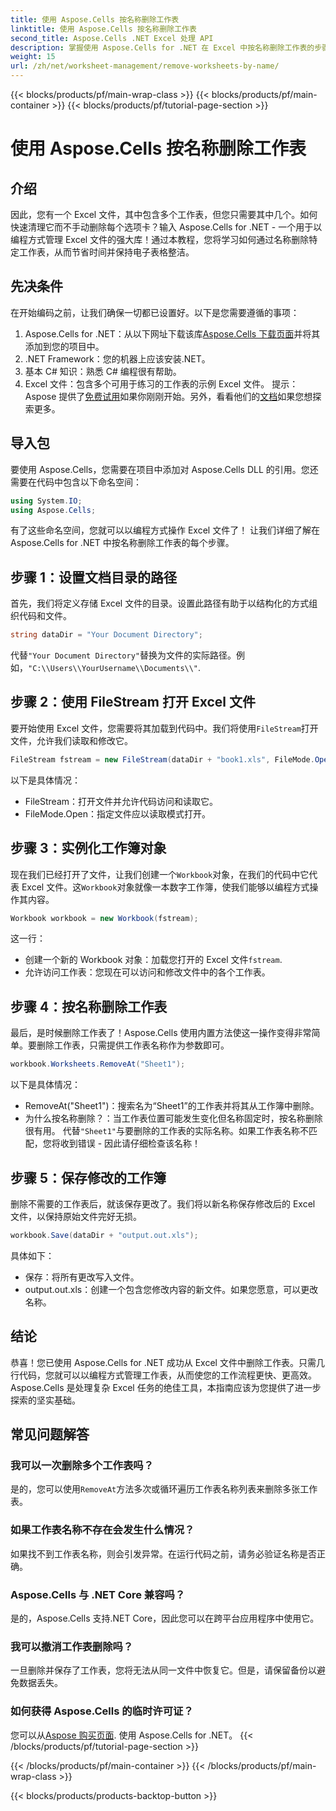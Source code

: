 ```yaml
---
title: 使用 Aspose.Cells 按名称删除工作表
linktitle: 使用 Aspose.Cells 按名称删除工作表
second_title: Aspose.Cells .NET Excel 处理 API
description: 掌握使用 Aspose.Cells for .NET 在 Excel 中按名称删除工作表的步骤。遵循此详细且适合初学者的指南来简化您的任务。
weight: 15
url: /zh/net/worksheet-management/remove-worksheets-by-name/
---
```


{{< blocks/products/pf/main-wrap-class >}}
{{< blocks/products/pf/main-container >}}
{{< blocks/products/pf/tutorial-page-section >}}

# 使用 Aspose.Cells 按名称删除工作表

## 介绍
因此，您有一个 Excel 文件，其中包含多个工作表，但您只需要其中几个。如何快速清理它而不手动删除每个选项卡？输入 Aspose.Cells for .NET - 一个用于以编程方式管理 Excel 文件的强大库！通过本教程，您将学习如何通过名称删除特定工作表，从而节省时间并保持电子表格整洁。
## 先决条件
在开始编码之前，让我们确保一切都已设置好。以下是您需要遵循的事项：
1.  Aspose.Cells for .NET：从以下网址下载该库[Aspose.Cells 下载页面](https://releases.aspose.com/cells/net/)并将其添加到您的项目中。
2. .NET Framework：您的机器上应该安装.NET。
3. 基本 C# 知识：熟悉 C# 编程很有帮助。
4. Excel 文件：包含多个可用于练习的工作表的示例 Excel 文件。
提示：Aspose 提供了[免费试用](https://releases.aspose.com/)如果你刚刚开始。另外，看看他们的[文档](https://reference.aspose.com/cells/net/)如果您想探索更多。
## 导入包
要使用 Aspose.Cells，您需要在项目中添加对 Aspose.Cells DLL 的引用。您还需要在代码中包含以下命名空间：
```csharp
using System.IO;
using Aspose.Cells;
```
有了这些命名空间，您就可以以编程方式操作 Excel 文件了！
让我们详细了解在 Aspose.Cells for .NET 中按名称删除工作表的每个步骤。
## 步骤 1：设置文档目录的路径
首先，我们将定义存储 Excel 文件的目录。设置此路径有助于以结构化的方式组织代码和文件。 
```csharp
string dataDir = "Your Document Directory";
```
代替`"Your Document Directory"`替换为文件的实际路径。例如，`"C:\\Users\\YourUsername\\Documents\\"`.
## 步骤 2：使用 FileStream 打开 Excel 文件
要开始使用 Excel 文件，您需要将其加载到代码中。我们将使用`FileStream`打开文件，允许我们读取和修改它。
```csharp
FileStream fstream = new FileStream(dataDir + "book1.xls", FileMode.Open);
```
以下是具体情况：
- FileStream：打开文件并允许代码访问和读取它。
- FileMode.Open：指定文件应以读取模式打开。
## 步骤 3：实例化工作簿对象
现在我们已经打开了文件，让我们创建一个`Workbook`对象，在我们的代码中它代表 Excel 文件。这`Workbook`对象就像一本数字工作簿，使我们能够以编程方式操作其内容。
```csharp
Workbook workbook = new Workbook(fstream);
```
这一行：
- 创建一个新的 Workbook 对象：加载您打开的 Excel 文件`fstream`.
- 允许访问工作表：您现在可以访问和修改文件中的各个工作表。
## 步骤 4：按名称删除工作表
最后，是时候删除工作表了！Aspose.Cells 使用内置方法使这一操作变得非常简单。要删除工作表，只需提供工作表名称作为参数即可。
```csharp
workbook.Worksheets.RemoveAt("Sheet1");
```
以下是具体情况：
- RemoveAt("Sheet1")：搜索名为“Sheet1”的工作表并将其从工作簿中删除。
- 为什么按名称删除？：当工作表位置可能发生变化但名称固定时，按名称删除很有用。
代替`"Sheet1"`与要删除的工作表的实际名称。如果工作表名称不匹配，您将收到错误 - 因此请仔细检查该名称！
## 步骤 5：保存修改的工作簿
删除不需要的工作表后，就该保存更改了。我们将以新名称保存修改后的 Excel 文件，以保持原始文件完好无损。
```csharp
workbook.Save(dataDir + "output.out.xls");
```
具体如下：
- 保存：将所有更改写入文件。
- output.out.xls：创建一个包含您修改内容的新文件。如果您愿意，可以更改名称。
## 结论
恭喜！您已使用 Aspose.Cells for .NET 成功从 Excel 文件中删除工作表。只需几行代码，您就可以以编程方式管理工作表，从而使您的工作流程更快、更高效。Aspose.Cells 是处理复杂 Excel 任务的绝佳工具，本指南应该为您提供了进一步探索的坚实基础。
## 常见问题解答
### 我可以一次删除多个工作表吗？
是的，您可以使用`RemoveAt`方法多次或循环遍历工作表名称列表来删除多张工作表。
### 如果工作表名称不存在会发生什么情况？
如果找不到工作表名称，则会引发异常。在运行代码之前，请务必验证名称是否正确。
### Aspose.Cells 与 .NET Core 兼容吗？
是的，Aspose.Cells 支持.NET Core，因此您可以在跨平台应用程序中使用它。
### 我可以撤消工作表删除吗？
一旦删除并保存了工作表，您将无法从同一文件中恢复它。但是，请保留备份以避免数据丢失。
### 如何获得 Aspose.Cells 的临时许可证？
您可以从[Aspose 购买页面](https://purchase.aspose.com/temporary-license/).
使用 Aspose.Cells for .NET。
{{< /blocks/products/pf/tutorial-page-section >}}

{{< /blocks/products/pf/main-container >}}
{{< /blocks/products/pf/main-wrap-class >}}

{{< blocks/products/products-backtop-button >}}
